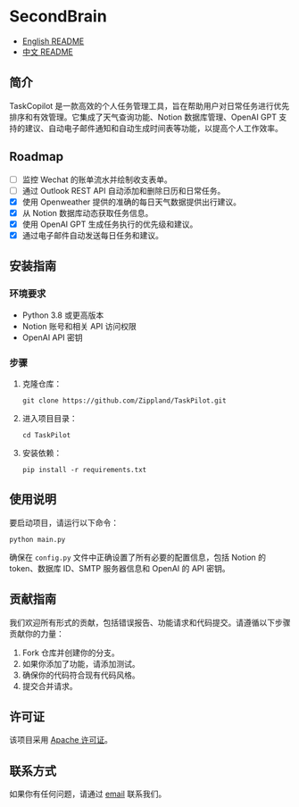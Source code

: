 # SecondBrain

- [English README](README.md)
- [中文 README](README_ZH.md)

## 简介
TaskCopilot 是一款高效的个人任务管理工具，旨在帮助用户对日常任务进行优先排序和有效管理。它集成了天气查询功能、Notion 数据库管理、OpenAI GPT 支持的建议、自动电子邮件通知和自动生成时间表等功能，以提高个人工作效率。

## Roadmap
- [ ] 监控 Wechat 的账单流水并绘制收支表单。
- [ ] 通过 Outlook REST API 自动添加和删除日历和日常任务。
- [X] 使用 Openweather 提供的准确的每日天气数据提供出行建议。
- [X] 从 Notion 数据库动态获取任务信息。
- [X] 使用 OpenAI GPT 生成任务执行的优先级和建议。
- [X] 通过电子邮件自动发送每日任务和建议。

## 安装指南

### 环境要求
- Python 3.8 或更高版本
- Notion 账号和相关 API 访问权限
- OpenAI API 密钥

### 步骤
1. 克隆仓库：
   ```
   git clone https://github.com/Zippland/TaskPilot.git
   ```
2. 进入项目目录：
   ```
   cd TaskPilot
   ```
3. 安装依赖：
   ```
   pip install -r requirements.txt
   ```

## 使用说明
要启动项目，请运行以下命令：
```
python main.py
```
确保在 `config.py` 文件中正确设置了所有必要的配置信息，包括 Notion 的 token、数据库 ID、SMTP 服务器信息和 OpenAI 的 API 密钥。

## 贡献指南
我们欢迎所有形式的贡献，包括错误报告、功能请求和代码提交。请遵循以下步骤贡献你的力量：
1. Fork 仓库并创建你的分支。
2. 如果你添加了功能，请添加测试。
3. 确保你的代码符合现有代码风格。
4. 提交合并请求。

## 许可证
该项目采用 [Apache 许可证](LICENSE)。

## 联系方式
如果你有任何问题，请通过 [email](mailto:your.email@example.com) 联系我们。
